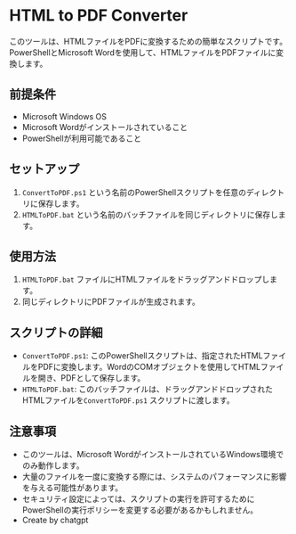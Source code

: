 # HTML to PDF Converter

このツールは、HTMLファイルをPDFに変換するための簡単なスクリプトです。PowerShellとMicrosoft Wordを使用して、HTMLファイルをPDFファイルに変換します。

## 前提条件

- Microsoft Windows OS
- Microsoft Wordがインストールされていること
- PowerShellが利用可能であること

## セットアップ

1. `ConvertToPDF.ps1` という名前のPowerShellスクリプトを任意のディレクトリに保存します。
2. `HTMLToPDF.bat` という名前のバッチファイルを同じディレクトリに保存します。

## 使用方法

1. `HTMLToPDF.bat` ファイルにHTMLファイルをドラッグアンドドロップします。
2. 同じディレクトリにPDFファイルが生成されます。

## スクリプトの詳細

- `ConvertToPDF.ps1`: このPowerShellスクリプトは、指定されたHTMLファイルをPDFに変換します。WordのCOMオブジェクトを使用してHTMLファイルを開き、PDFとして保存します。
- `HTMLToPDF.bat`: このバッチファイルは、ドラッグアンドドロップされたHTMLファイルを`ConvertToPDF.ps1` スクリプトに渡します。

## 注意事項

- このツールは、Microsoft WordがインストールされているWindows環境でのみ動作します。
- 大量のファイルを一度に変換する際には、システムのパフォーマンスに影響を与える可能性があります。
- セキュリティ設定によっては、スクリプトの実行を許可するためにPowerShellの実行ポリシーを変更する必要があるかもしれません。
- Create by chatgpt
